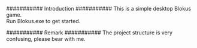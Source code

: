########### Introduction ###########
This is a simple desktop Blokus game.  
Run Blokus.exe to get started.

########### Remark ###########
The project structure is very confusing, please bear with me.
